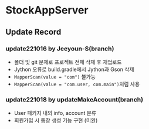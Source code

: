 # StockAppServer

## Update Record
### update221016 by Jeeyoun-S(branch)
- 폴더 및 git 문제로 프로젝트 전체 삭제 후 재업로드
- Jython 오류로 build.gradle에서 Jython과 Gson 삭제
- `MapperScan(value = "com")` 불가능
- `MapperScan(value = "com.user, com.main")`처럼 사용

### update221018 by updateMakeAccount(branch)
- User 패키지 내의 info, account 분류
- 회원가입 시 통장 생성 기능 구현 (미완)
